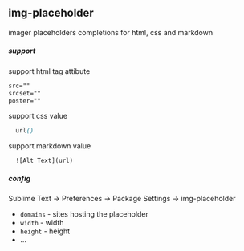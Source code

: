 img-placeholder
-------------
imager placeholders completions for html, css and markdown

##### support
support html tag attibute
```html
src=""
srcset=""
poster=""
```
support css value
```css
  url()
```

support markdown value
```
  ![Alt Text](url)
```
##### config

Sublime Text -> Preferences -> Package Settings -> img-placeholder

* `domains` - sites hosting the placeholder
* `width` - width
* `height` - height
* ...
